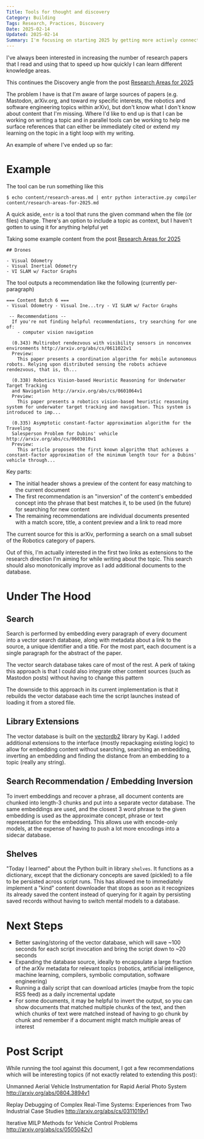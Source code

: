 ```yaml
---
Title: Tools for thought and discovery
Category: Building
Tags: Research, Practices, Discovery
Date: 2025-02-14
Updated: 2025-02-14
Summary: I'm focusing on starting 2025 by getting more actively connected to research in a variety of fields for the year.
---
```


I've always been interested in increasing the number of research papers that I
read and using that to speed up how quickly I can learn different knowledge
areas.

This continues the Discovery angle from the post 
[Research Areas for 2025](blog/research-areas-for-2025.html)

The problem I have is that I'm aware of large sources of papers (e.g. Mastodon,
arXiv.org, and toward my specific interests, the robotics and software
engineering topics within arXiv), but don't know what I don't know about
content that I'm missing. Where I'd like to end up is that I can be working on
writing a topic and in parallel tools can be working to help me surface
references that can either be immediately cited or extend my learning on the
topic in a tight loop with my writing.

An example of where I've ended up so far:

# Example

The tool can be run something like this

```
$ echo content/research-areas.md | entr python interactive.py compiler content/research-areas-for-2025.md 
```

A quick aside, `entr` is a tool that runs the given command when the file (or
files) change.  There's an option to include a topic as context, but I haven't
gotten to using it for anything helpful yet

Taking some example content from the post
[Research Areas for 2025](blog/research-areas-for-2025.html)

```
## Drones

- Visual Odometry
- Visual Inertial Odometry
- VI SLAM w/ Factor Graphs
```

The tool outputs a recommendation like the following (currently per-paragraph)

```
=== Content Batch 6 ===
- Visual Odometry - Visual Ine...try - VI SLAM w/ Factor Graphs

 -- Recommendations --
  If you're not finding helpful recommendations, try searching for one of:
    - computer vision navigation

  (0.343) Multirobot rendezvous with visibility sensors in nonconvex environments http://arxiv.org/abs/cs/0611022v1
  Preview:
    This paper presents a coordination algorithm for mobile autonomous robots. Relying upon distributed sensing the robots achieve rendezvous, that is, th...

  (0.338) Robotics Vision-based Heuristic Reasoning for Underwater Target Tracking
  and Navigation http://arxiv.org/abs/cs/0601064v1
  Preview:
    This paper presents a robotics vision-based heuristic reasoning system for underwater target tracking and navigation. This system is introduced to imp...

  (0.335) Asymptotic constant-factor approximation algorithm for the Traveling
  Salesperson Problem for Dubins' vehicle http://arxiv.org/abs/cs/0603010v1
  Preview:
    This article proposes the first known algorithm that achieves a constant-factor approximation of the minimum length tour for a Dubins' vehicle through...
```

Key parts:
- The initial header shows a preview of the content for easy matching to the current document
- The first recommendation is an "inversion" of the content's embedded concept into the phrase that best matches it, to be used (in the future) for searching for new content
- The remaining recommendations are individual documents presented with a match score, title, a content preview and a link to read more

The current source for this is arXiv, performing a search on a small subset of
the Robotics category of papers.

Out of this, I'm actually interested in the first two links as extensions to
the research direction I'm aiming for while writing about the topic. This
search should also monotonically improve as I add additional documents to the
database.

# Under The Hood

## Search

Search is performed by embedding every paragraph of every document into a
vector search database, along with metadata about a link to the source, a
unique identifier and a title. For the most part, each document is a single
paragraph for the abstract of the paper.

The vector search database takes care of most of the rest. A perk of taking
this approach is that I could also integrate other content sources (such as
Mastodon posts) without having to change this pattern

The downside to this approach in its current implementation is that it rebuilds
the vector database each time the script launches instead of loading it from a
stored file.

## Library Extensions

The vector database is built on the
[vectordb2](https://github.com/kagisearch/vectordb) library by Kagi. I added
additional extensions to the interface (mostly repackaging existing logic) to
allow for embedding content without searching, searching an embedding,
inverting an embedding and finding the distance from an embedding to a topic
(really any string).

## Search Recommendation / Embedding Inversion

To invert embeddings and recover a phrase, all document contents are chunked
into length-3 chunks and put into a separate vector database. The same
embeddings are used, and the closest 3 word phrase to the given embedding is
used as the approximate concept, phrase or text representation for the
embedding. This allows use with encode-only models, at the expense of having to
push a lot more encodings into a sidecar database.

## Shelves

"Today I learned" about the Python built in library `shelves`. It functions as
a dictionary, except that the dictionary concepts are saved (pickled) to a file
to be persisted across script runs. This has allowed me to immediately
implement a "kind" content downloader that stops as soon as it recognizes its
already saved the content instead of querying for it again by persisting saved
records without having to switch mental models to a database.

# Next Steps

- Better saving/storing of the vector database, which will save ~100 seconds for each script invocation and bring the script down to ~20 seconds
- Expanding the database source, ideally to encapsulate a large fraction of the arXiv metadata for relevant topics (robotics, artificial intelligence, machine learning, compilers, symbolic computation, software engineering)
- Running a daily script that can download articles (maybe from the topic RSS feed) as a daily incremental update
- For some documents, it may be helpful to invert the output, so you can show documents that matched multiple chunks of the text, and then which chunks of text were matched instead of having to go chunk by chunk and remember if a document might match multiple areas of interest

# Post Script

While running the tool against this document, I got a few recommendations which
will be interesting topics (if not exactly related to extending this post):

Unmanned Aerial Vehicle Instrumentation for Rapid Aerial Photo System http://arxiv.org/abs/0804.3894v1

Replay Debugging of Complex Real-Time Systems: Experiences from Two Industrial Case Studies http://arxiv.org/abs/cs/0311019v1

Iterative MILP Methods for Vehicle Control Problems http://arxiv.org/abs/cs/0505042v1


